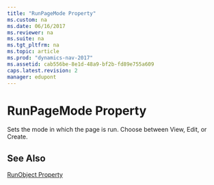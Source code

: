 ```yaml
---
title: "RunPageMode Property"
ms.custom: na
ms.date: 06/16/2017
ms.reviewer: na
ms.suite: na
ms.tgt_pltfrm: na
ms.topic: article
ms.prod: "dynamics-nav-2017"
ms.assetid: cab556be-8e1d-48a9-bf2b-fd89e755a609
caps.latest.revision: 2
manager: edupont
---
```

# RunPageMode Property
Sets the mode in which the page is run. Choose between View, Edit, or Create.  
  
## See Also  
 [RunObject Property](devenv-runobject-property.md)